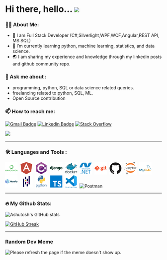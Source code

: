 <h1 align="left">Hi there, hello... <img src="https://media.giphy.com/media/hvRJCLFzcasrR4ia7z/giphy.gif" width="40"></h1> 

### :man_technologist: About Me: 
- 🔭 I am Full Stack Developer (C#,Silverlight,WPF,WCF,Angular,REST API, MS SQL)
- 🌱 I’m currently learning python, machine learning, statistics, and data science.
- :earth_asia: I am sharing my experience and knowledge through my linkedin posts and github community repo.

### 💬 Ask me about :
- programming, python, SQL or data science related queries.
- freelancing related to python, SQL, ML.
- Open Source contribution

### 📫 How to reach me: 
[![Gmail Badge](https://img.shields.io/badge/Gmail-D14836?style=flat&logo=gmail&logoColor=white)](mailto:ashutosh.vaidya1190@gmail.com)
[![Linkedin Badge](https://img.shields.io/badge/-LinkedIn-blue?style=flat&logo=Linkedin&logoColor=white)](https://www.linkedin.com/in/ashutoshvaidya11)
[![Stack Overflow](https://img.shields.io/badge/-Stackoverflow-FE7A16?logo=stack-overflow&logoColor=white)](https://stackoverflow.com/users/1296450/doctorav) 


[![](https://visitcount.itsvg.in/api?id=ashutosh-vaidya&label=Profile%20Views&color=12&pretty=true)](https://visitcount.itsvg.in)
      
---

### 🛠 Languages and Tools :
<p>
<img src="https://github.com/devicons/devicon/blob/master/icons/anaconda/anaconda-original-wordmark.svg" title="Anaconda" alt="Anaconda" width="40" height="40"/>&nbsp;
<img src="https://github.com/devicons/devicon/blob/master/icons/angularjs/angularjs-plain.svg" title="Angular" alt="Angular" width="40" height="40"/>&nbsp;
<img src="https://github.com/devicons/devicon/blob/master/icons/csharp/csharp-original.svg" title="Csharp" alt="Csharp" width="40" height="40"/>&nbsp;
<img src="https://github.com/devicons/devicon/blob/master/icons/django/django-plain-wordmark.svg" title="django" alt="django" width="40" height="40"/>&nbsp;
<img src="https://github.com/devicons/devicon/blob/master/icons/docker/docker-original-wordmark.svg" title="Docker" alt="Docker " width="40" height="40"/>&nbsp;
<img src="https://github.com/devicons/devicon/blob/master/icons/dot-net/dot-net-plain-wordmark.svg"  title="DOtnet" alt="Dotnet" width="40" height="40"/>&nbsp;
<img src="https://github.com/devicons/devicon/blob/master/icons/git/git-plain-wordmark.svg" title="Git" **alt="Git" width="40" height="40"/>&nbsp;
<img src="https://github.com/devicons/devicon/blob/master/icons/github/github-original.svg" title="Github" alt="Github" width="40" height="40"/>&nbsp;
<img src="https://github.com/devicons/devicon/blob/master/icons/jupyter/jupyter-original-wordmark.svg" title="Jupyter" alt="Jupyter" width="40" height="40"/>&nbsp;
<img src="https://github.com/devicons/devicon/blob/master/icons/mysql/mysql-original-wordmark.svg" title="MySQL"  alt="MySQL" width="40" height="40"/>&nbsp;
<img src="https://github.com/devicons/devicon/blob/master/icons/numpy/numpy-original-wordmark.svg" title="Numpy" alt="Numpy" width="40" height="40"/>&nbsp;
<img src="https://github.com/devicons/devicon/blob/master/icons/pandas/pandas-original.svg" title="Pandas"  alt="Pandas" width="40" height="40"/>&nbsp;
<img src="https://github.com/devicons/devicon/blob/master/icons/python/python-original-wordmark.svg" title="Python" alt="Python" width="40" height="40"/>&nbsp;
<img src="https://github.com/devicons/devicon/blob/master/icons/typescript/typescript-plain.svg" title="typescript" alt="tyoescript" width="40" height="40"/>&nbsp;
<img src="https://github.com/devicons/devicon/blob/master/icons/vscode/vscode-original-wordmark.svg" title="VScode" alt="VScode" width="40" height="40"/>&nbsp;
<img src="https://www.vectorlogo.zone/logos/getpostman/getpostman-icon.svg" title="Postman"  alt="Postman" width="40" height="40"/>&nbsp;
</p>

---
      
### 🔥 My Github Stats:       
![Ashutosh's GitHub stats](https://github-readme-stats.vercel.app/api?username=ashutosh-vaidya&show_icons=true&theme=dark)

[![GitHub Streak](https://github-readme-streak-stats.herokuapp.com?user=ashutosh-vaidya&theme=dark)](https://git.io/streak-stats)

---
### Random Dev Meme
<img src='https://random-memer.herokuapp.com/' title="Meme" alt="Please refresh the page if the meme doesn't show up.">
